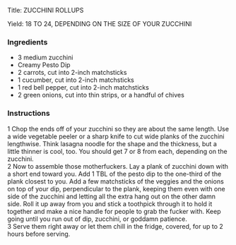 <!DOCTYPE HTML PUBLIC "-//W3C//DTD HTML 4.0 Transitional//EN">
<html>
  <head>
  <title>ZUCCHINI ROLLUPS</title><link rel='stylesheet' href='style.css' type='text/css'><meta http-equiv="Content-Style-Stype" content="text/css">
     <meta http-equiv="Content-Type" content="text/html;charset=utf-8">
     </head><body><div class="recipe" itemscope itemtype="http://schema.org/Recipe"><div class='header'><p class="title"><span class="label">Title:</span> <span itemprop="name">ZUCCHINI ROLLUPS</span></p>
<p class="yields"><span class="label">Yield:</span> <span itemprop="recipeYield">18 TO 24, DEPENDING ON THE SIZE OF YOUR ZUCCHINI</span></p>
</div><div class="ing"><h3>Ingredients</h3><ul class="ing"><li class="ing" itemprop="ingredients">3 medium zucchini </li>
<li class="ing" itemprop="ingredients">Creamy Pesto Dip </li>
<li class="ing" itemprop="ingredients">2 carrots, cut into 2-inch matchsticks </li>
<li class="ing" itemprop="ingredients">1 cucumber, cut into 2-inch matchsticks </li>
<li class="ing" itemprop="ingredients">1 red bell pepper, cut into 2-inch matchsticks </li>
<li class="ing" itemprop="ingredients">2 green onions, cut into thin strips, or a handful of chives </li>
</ul>
</div>
<div class="instructions"><h3 class="Instructions">Instructions</h3><div itemprop="recipeInstructions"><p>1 Chop the ends off of your zucchini so they are about the same length. Use a wide vegetable peeler or a sharp knife to cut wide planks of the zucchini lengthwise. Think lasagna noodle for the shape and the thickness, but a little thinner is cool, too. You should get 7 or 8 from each, depending on the zucchini.<br>2 Now to assemble those motherfuckers. Lay a plank of zucchini down with a short end toward you. Add 1 TBL of the pesto dip to the one-third of the plank closest to you. Add a few matchsticks of the veggies and the onions on top of your dip, perpendicular to the plank, keeping them even with one side of the zucchini and letting all the extra hang out on the other damn side. Roll it up away from you and stick a toothpick through it to hold it together and make a nice handle for people to grab the fucker with. Keep going until you run out of dip, zucchini, or goddamn patience.<br>3 Serve them right away or let them chill in the fridge, covered, for up to 2 hours before serving.</p></div></div></div>

</body>
</html>